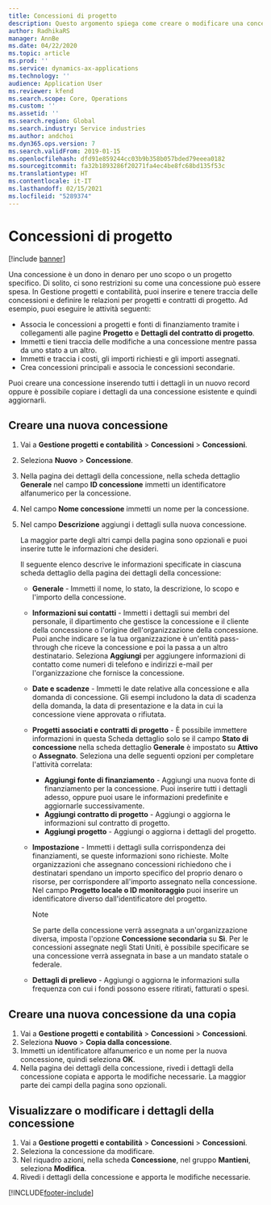 ```yaml
---
title: Concessioni di progetto
description: Questo argomento spiega come creare o modificare una concessione.
author: RadhikaRS
manager: AnnBe
ms.date: 04/22/2020
ms.topic: article
ms.prod: ''
ms.service: dynamics-ax-applications
ms.technology: ''
audience: Application User
ms.reviewer: kfend
ms.search.scope: Core, Operations
ms.custom: ''
ms.assetid: ''
ms.search.region: Global
ms.search.industry: Service industries
ms.author: andchoi
ms.dyn365.ops.version: 7
ms.search.validFrom: 2019-01-15
ms.openlocfilehash: dfd91e859244cc03b9b358b057bded79eeea0182
ms.sourcegitcommit: fa32b1893286f20271fa4ec4be8fc68bd135f53c
ms.translationtype: HT
ms.contentlocale: it-IT
ms.lasthandoff: 02/15/2021
ms.locfileid: "5289374"
---
```

# <a name="project-grants"></a>Concessioni di progetto

[!include [banner](../includes/banner.md)]

Una concessione è un dono in denaro per uno scopo o un progetto specifico. Di solito, ci sono restrizioni su come una concessione può essere spesa. In Gestione progetti e contabilità, puoi inserire e tenere traccia delle concessioni e definire le relazioni per progetti e contratti di progetto. Ad esempio, puoi eseguire le attività seguenti:

- Associa le concessioni a progetti e fonti di finanziamento tramite i collegamenti alle pagine **Progetto** e **Dettagli del contratto di progetto**.
- Immetti e tieni traccia delle modifiche a una concessione mentre passa da uno stato a un altro.
- Immetti e traccia i costi, gli importi richiesti e gli importi assegnati.
- Crea concessioni principali e associa le concessioni secondarie.

Puoi creare una concessione inserendo tutti i dettagli in un nuovo record oppure è possibile copiare i dettagli da una concessione esistente e quindi aggiornarli.

## <a name="create-a-new-grant"></a>Creare una nuova concessione

1. Vai a **Gestione progetti e contabilità** \> **Concessioni** \> **Concessioni**.
2. Seleziona **Nuovo** \> **Concessione**.
3. Nella pagina dei dettagli della concessione, nella scheda dettaglio **Generale** nel campo **ID concessione** immetti un identificatore alfanumerico per la concessione.
4. Nel campo **Nome concessione** immetti un nome per la concessione.
5. Nel campo **Descrizione** aggiungi i dettagli sulla nuova concessione.

    La maggior parte degli altri campi della pagina sono opzionali e puoi inserire tutte le informazioni che desideri.

    Il seguente elenco descrive le informazioni specificate in ciascuna scheda dettaglio della pagina dei dettagli della concessione:

    - **Generale** - Immetti il nome, lo stato, la descrizione, lo scopo e l'importo della concessione.
    - **Informazioni sui contatti** - Immetti i dettagli sui membri del personale, il dipartimento che gestisce la concessione e il cliente della concessione o l'origine dell'organizzazione della concessione. Puoi anche indicare se la tua organizzazione è un'entità pass-through che riceve la concessione e poi la passa a un altro destinatario. Seleziona **Aggiungi** per aggiungere informazioni di contatto come numeri di telefono e indirizzi e-mail per l'organizzazione che fornisce la concessione.
    - **Date e scadenze** - Immetti le date relative alla concessione e alla domanda di concessione. Gli esempi includono la data di scadenza della domanda, la data di presentazione e la data in cui la concessione viene approvata o rifiutata.
    - **Progetti associati e contratti di progetto** - È possibile immettere informazioni in questa Scheda dettaglio solo se il campo **Stato di concessione** nella scheda dettaglio **Generale** è impostato su **Attivo** o **Assegnato**. Seleziona una delle seguenti opzioni per completare l'attività correlata:

        - **Aggiungi fonte di finanziamento** - Aggiungi una nuova fonte di finanziamento per la concessione. Puoi inserire tutti i dettagli adesso, oppure puoi usare le informazioni predefinite e aggiornarle successivamente.
        - **Aggiungi contratto di progetto** - Aggiungi o aggiorna le informazioni sul contratto di progetto.
        - **Aggiungi progetto** - Aggiungi o aggiorna i dettagli del progetto.

    - **Impostazione** - Immetti i dettagli sulla corrispondenza dei finanziamenti, se queste informazioni sono richieste. Molte organizzazioni che assegnano concessioni richiedono che i destinatari spendano un importo specifico del proprio denaro o risorse, per corrispondere all'importo assegnato nella concessione. Nel campo **Progetto locale o ID monitoraggio** puoi inserire un identificatore diverso dall'identificatore del progetto.

        > [!NOTE]
        > Se parte della concessione verrà assegnata a un'organizzazione diversa, imposta l'opzione **Concessione secondaria** su **Sì**. Per le concessioni assegnate negli Stati Uniti, è possibile specificare se una concessione verrà assegnata in base a un mandato statale o federale.

    - **Dettagli di prelievo** - Aggiungi o aggiorna le informazioni sulla frequenza con cui i fondi possono essere ritirati, fatturati o spesi.

## <a name="create-a-new-grant-from-a-copy"></a>Creare una nuova concessione da una copia

1. Vai a **Gestione progetti e contabilità** \> **Concessioni** \> **Concessioni**.
2. Seleziona **Nuovo** \> **Copia dalla concessione**.
3. Immetti un identificatore alfanumerico e un nome per la nuova concessione, quindi seleziona **OK**.
4. Nella pagina dei dettagli della concessione, rivedi i dettagli della concessione copiata e apporta le modifiche necessarie. La maggior parte dei campi della pagina sono opzionali.

## <a name="view-or-modify-grant-details"></a>Visualizzare o modificare i dettagli della concessione

1. Vai a **Gestione progetti e contabilità** \> **Concessioni** \> **Concessioni**.
2. Seleziona la concessione da modificare.
3. Nel riquadro azioni, nella scheda **Concessione**, nel gruppo **Mantieni**, seleziona **Modifica**.
4. Rivedi i dettagli della concessione e apporta le modifiche necessarie.


[!INCLUDE[footer-include](../includes/footer-banner.md)]